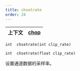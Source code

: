 ```yaml
---
title: chsetrate
order: 24
---
```


| 上下文 | [chop](../contexts/chop.html) |
| --- | --- |

`int  chsetrate(int clip_rate)`

`int  chsetrate(float clip_rate)`

设置通道数据的采样率。